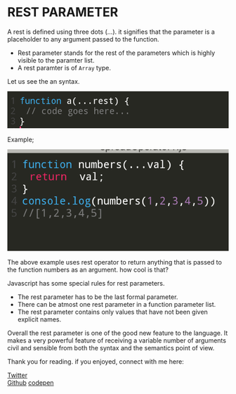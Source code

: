 <h1>REST PARAMETER</h1>

A rest is defined using three dots (...).
it signifies that the parameter is a placeholder to any argument passed to the function.

- Rest parameter stands for the rest of the parameters which is highly visible to the paramter list.
- A rest paramter is of <code>Array</code> type.
 
Let us see the an syntax.

<img src='rest2.png'>

   Example;
   
<img src = 'rest1.png'>

The above example uses rest operator to return anything that is passed to the function numbers as an argument.
how cool is that?

Javascript has some special rules for rest parameters.
- The rest parameter has to be the last formal parameter.
- There can be atmost one rest parameter in a function parameter list.
- The rest parameter contains only values that have not  been given explicit names.

Overall the rest parameter is one of the good new feature to the language. It makes a very powerful feature of receiving a variable number of arguments civil and sensible from both the syntax and the semantics point of view.

Thank you for reading. if you enjoyed, 
connect with me here:

<a href = 'https://twitter.com/@WaiswaBryans'>Twitter</a><br>
<a href = 'https://github.com/@WaiswaJBryans'>Github</a>
<a href='https://codepen.io/Waisbryans'>codepen</a>
